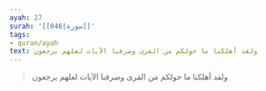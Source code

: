 ```yaml
---
ayah: 27
surah: '[[046|سورة]]'
tags:
- quran/ayah
text: ولقد أهلكنا ما حولكم من القرى وصرفنا الآيات لعلهم يرجعون
---
```

> ولقد أهلكنا ما حولكم من القرى وصرفنا الآيات لعلهم يرجعون
